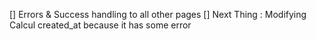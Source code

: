   [] Errors & Success handling to all other pages
  [] Next Thing : Modifying Calcul created_at because it has some error